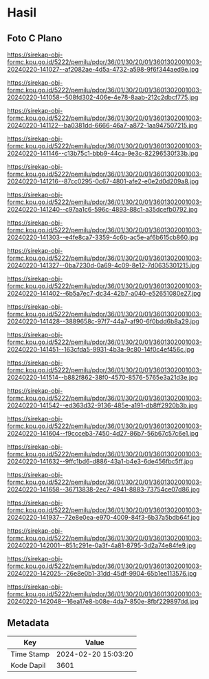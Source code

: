 # Hasil

## Foto C Plano

https://sirekap-obj-formc.kpu.go.id/5222/pemilu/pdpr/36/01/30/20/01/3601302001003-20240220-141027--af2082ae-4d5a-4732-a598-9f6f344aed9e.jpg

https://sirekap-obj-formc.kpu.go.id/5222/pemilu/pdpr/36/01/30/20/01/3601302001003-20240220-141058--508fd302-406e-4e78-8aab-212c2dbcf775.jpg

https://sirekap-obj-formc.kpu.go.id/5222/pemilu/pdpr/36/01/30/20/01/3601302001003-20240220-141122--ba0381dd-6666-46a7-a872-1aa947507215.jpg

https://sirekap-obj-formc.kpu.go.id/5222/pemilu/pdpr/36/01/30/20/01/3601302001003-20240220-141146--c13b75c1-bbb9-44ca-9e3c-82296530f33b.jpg

https://sirekap-obj-formc.kpu.go.id/5222/pemilu/pdpr/36/01/30/20/01/3601302001003-20240220-141216--87cc0295-0c67-4801-afe2-e0e2d0d209a8.jpg

https://sirekap-obj-formc.kpu.go.id/5222/pemilu/pdpr/36/01/30/20/01/3601302001003-20240220-141240--c97aa1c6-596c-4893-88c1-a35dcefb0792.jpg

https://sirekap-obj-formc.kpu.go.id/5222/pemilu/pdpr/36/01/30/20/01/3601302001003-20240220-141303--e4fe8ca7-3359-4c6b-ac5e-af6b615cb860.jpg

https://sirekap-obj-formc.kpu.go.id/5222/pemilu/pdpr/36/01/30/20/01/3601302001003-20240220-141327--0ba7230d-0a69-4c09-8e12-7d0635301215.jpg

https://sirekap-obj-formc.kpu.go.id/5222/pemilu/pdpr/36/01/30/20/01/3601302001003-20240220-141402--6b5a7ec7-dc34-42b7-a040-e52651080e27.jpg

https://sirekap-obj-formc.kpu.go.id/5222/pemilu/pdpr/36/01/30/20/01/3601302001003-20240220-141428--3889658c-97f7-44a7-af90-6f0bdd6b8a29.jpg

https://sirekap-obj-formc.kpu.go.id/5222/pemilu/pdpr/36/01/30/20/01/3601302001003-20240220-141451--163cfda5-9931-4b3a-9c80-14f0c4ef456c.jpg

https://sirekap-obj-formc.kpu.go.id/5222/pemilu/pdpr/36/01/30/20/01/3601302001003-20240220-141514--b882f862-38f0-4570-8576-5765e3a21d3e.jpg

https://sirekap-obj-formc.kpu.go.id/5222/pemilu/pdpr/36/01/30/20/01/3601302001003-20240220-141542--ed363d32-9136-485e-a191-db8ff2920b3b.jpg

https://sirekap-obj-formc.kpu.go.id/5222/pemilu/pdpr/36/01/30/20/01/3601302001003-20240220-141604--f9ccceb3-7450-4d27-86b7-56b67c57c6e1.jpg

https://sirekap-obj-formc.kpu.go.id/5222/pemilu/pdpr/36/01/30/20/01/3601302001003-20240220-141632--9ffc1bd6-d886-43a1-b4e3-6de456fbc5ff.jpg

https://sirekap-obj-formc.kpu.go.id/5222/pemilu/pdpr/36/01/30/20/01/3601302001003-20240220-141658--36713838-2ec7-4941-8883-73754ce07d86.jpg

https://sirekap-obj-formc.kpu.go.id/5222/pemilu/pdpr/36/01/30/20/01/3601302001003-20240220-141937--72e8e0ea-e970-4009-84f3-6b37a5bdb64f.jpg

https://sirekap-obj-formc.kpu.go.id/5222/pemilu/pdpr/36/01/30/20/01/3601302001003-20240220-142001--851c291e-0a3f-4a81-8795-3d2a74e84fe9.jpg

https://sirekap-obj-formc.kpu.go.id/5222/pemilu/pdpr/36/01/30/20/01/3601302001003-20240220-142025--26e8e0b1-31dd-45df-9904-65b1ee113576.jpg

https://sirekap-obj-formc.kpu.go.id/5222/pemilu/pdpr/36/01/30/20/01/3601302001003-20240220-142048--16ea17e8-b08e-4da7-850e-8fbf229897dd.jpg


## Metadata

| Key        | Value               |
| ---------- | ------------------- |
| Time Stamp | 2024-02-20 15:03:20 |
| Kode Dapil | 3601                |



